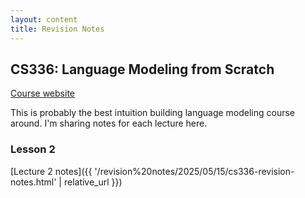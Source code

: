 ```yaml
---
layout: content
title: Revision Notes
---
```


## CS336: Language Modeling from Scratch
[Course website](https://stanford-cs336.github.io/spring2025/)

This is probably the best intuition building language modeling course around. I'm sharing notes for each lecture here.

### Lesson 2
[Lecture 2 notes]({{ '/revision%20notes/2025/05/15/cs336-revision-notes.html' | relative_url }})

